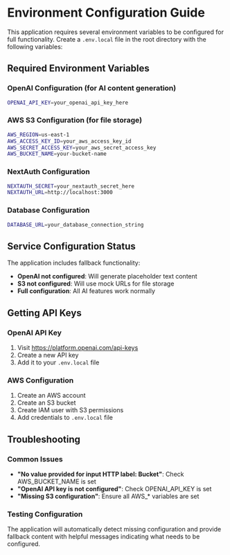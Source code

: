# Environment Configuration Guide

This application requires several environment variables to be configured for full functionality. Create a `.env.local` file in the root directory with the following variables:

## Required Environment Variables

### OpenAI Configuration (for AI content generation)
```bash
OPENAI_API_KEY=your_openai_api_key_here
```

### AWS S3 Configuration (for file storage)
```bash
AWS_REGION=us-east-1
AWS_ACCESS_KEY_ID=your_aws_access_key_id
AWS_SECRET_ACCESS_KEY=your_aws_secret_access_key
AWS_BUCKET_NAME=your-bucket-name
```

### NextAuth Configuration
```bash
NEXTAUTH_SECRET=your_nextauth_secret_here
NEXTAUTH_URL=http://localhost:3000
```

### Database Configuration
```bash
DATABASE_URL=your_database_connection_string
```

## Service Configuration Status

The application includes fallback functionality:

- **OpenAI not configured**: Will generate placeholder text content
- **S3 not configured**: Will use mock URLs for file storage
- **Full configuration**: All AI features work normally

## Getting API Keys

### OpenAI API Key
1. Visit https://platform.openai.com/api-keys
2. Create a new API key
3. Add it to your `.env.local` file

### AWS Configuration
1. Create an AWS account
2. Create an S3 bucket
3. Create IAM user with S3 permissions
4. Add credentials to `.env.local` file

## Troubleshooting

### Common Issues
- **"No value provided for input HTTP label: Bucket"**: Check AWS_BUCKET_NAME is set
- **"OpenAI API key is not configured"**: Check OPENAI_API_KEY is set
- **"Missing S3 configuration"**: Ensure all AWS_* variables are set

### Testing Configuration
The application will automatically detect missing configuration and provide fallback content with helpful messages indicating what needs to be configured.
